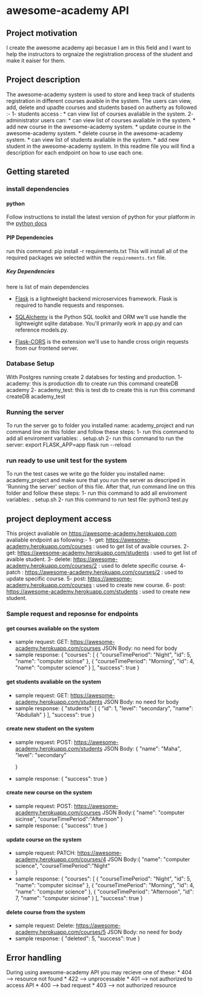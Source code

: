 # awesome-academy API
## Project motivation
I create the awesome academy api becasue I am in this field and I want to help the instructors to orgnaize the registration process of the student and make it eaiser for them. 
## Project description
The awesome-academy system is used to store and keep track of students registration in different courses avaible in the system.
The users can view, add, delete and upadte courses and students based on autherty as followed :-
1- students access :
    * can view list of courses avaliable in the system. 
2- administrator users can: 
    * can view list of courses avaliable in the system. 
    * add new course in the awesome-academy system. 
    * update course in the awesome-academy system. 
    * delete course in the awesome-academy system. 
    * can view list of students avaliable in the system. 
    * add new student in the awesome-academy system. 
In this readme file you will find a description for each endpoint on how to use each one. 
## Getting stareted
### install dependencies 
#### python 
Follow instructions to install the latest version of python for your platform in the [python docs](https://docs.python.org/3/using/unix.html#getting-and-installing-the-latest-version-of-python)
#### PIP Dependencies
run this command: pip install -r requirements.txt
This will install all of the required packages we selected within the `requirements.txt` file.
##### Key Dependencies
here is list of main dependencies
- [Flask](http://flask.pocoo.org/)  is a lightweight backend microservices framework. Flask is required to handle requests and responses.

- [SQLAlchemy](https://www.sqlalchemy.org/) is the Python SQL toolkit and ORM we'll use handle the lightweight sqlite database. You'll primarily work in app.py and can reference models.py. 

- [Flask-CORS](https://flask-cors.readthedocs.io/en/latest/#) is the extension we'll use to handle cross origin requests from our frontend server.
### Database Setup
With Postgres running create 2 databses for testing and production. 
1- academy: this is production db to create run this command createDB academy
2- academy_test: this is test db to create this is run this command createDB academy_test
### Running the server
To run the server go to folder you installed name: academy_project and run command line on this folder and follow these steps:
1- run this command to add all enviroment variables: . setup.sh
2- run this command to run the server: export FLASK_APP=app
                                       flask run --reload
### run ready to use unit test for the system
To run the test cases we write go the folder you installed name: academy_project and make sure that you run the server as descriped in 'Running the server' section of this file. After that, run command line on this folder and follow these steps:
1- run this command to add all enviroment variables: . setup.sh
2- run this command to run test file: python3 test.py
## project deployment access
This project avaliable on https://awesome-academy.herokuapp.com avaliable endpoint as following:-
1- get: https://awesome-academy.herokuapp.com/courses : used to get list of avaible courses.
2- get: https://awesome-academy.herokuapp.com/students : used to get list of avaible student.
3- delete: https://awesome-academy.herokuapp.com/courses/2 : used to delete specific course.
4- patch : https://awesome-academy.herokuapp.com/courses/2 : used to update specific course.
5- post: https://awesome-academy.herokuapp.com/courses : used to create new course. 
6- post: https://awesome-academy.herokuapp.com/students : used to create new student. 
### Sample request and reposnse for endpoints
#### get courses avaliable on the system
* sample request: 
GET: https://awesome-academy.herokuapp.com/courses 
JSON Body: no need for body
* sample response: 
{
    "courses": [
        {
            "courseTimePeriod": "Night",
            "id": 5,
            "name": "computer sicinse"
        },
        {
            "courseTimePeriod": "Morning",
            "id": 4,
            "name": "computer science"
        }
    ],
    "success": true
}
#### get students avaliable on the system
* sample request: 
GET: https://awesome-academy.herokuapp.com/students
JSON Body: no need for body
* sample response: 
{
    "students": [
        {
            "id": 1,
            "level": "secondary",
            "name": "Abdullah"
        }
    ],
    "success": true
}
#### create new student on the system
* sample request: 
POST: https://awesome-academy.herokuapp.com/students
JSON Body: {
    "name": "Maha",
    "level": "secondary"
    
    }
* sample response: 
{
    "success": true
}
#### create new course on the system
* sample request: 
POST: https://awesome-academy.herokuapp.com/courses
JSON Body:{
    "name": "computer sicinse",
    "courseTimePeriod":"Afternoon"
}
* sample response: 
{
    "success": true
}
#### update course on the system
* sample request: 
PATCH: https://awesome-academy.herokuapp.com/courses/4
JSON Body:{
    "name": "computer science",
    "courseTimePeriod":"Night"   
}
* sample response: 
{
    "courses": [
        {
            "courseTimePeriod": "Night",
            "id": 5,
            "name": "computer sicinse"
        },
        {
            "courseTimePeriod": "Morning",
            "id": 4,
            "name": "computer science"
        },
        {
            "courseTimePeriod": "Afternoon",
            "id": 7,
            "name": "computer sicinse"
        }
    ],
    "success": true
}
#### delete course from the system
* sample request: 
Delete: https://awesome-academy.herokuapp.com/courses/5
JSON Body: no need for body
* sample response: 
{
    "deleted": 5,
    "success": true
}
## Error handling 
During using  awesome-academy API you may recieve one of these:
    * 404 –-> resource not found
    * 422 –-> unprocessable
    * 401 –-> not authorized to access API
    * 400 --> bad request
    * 403 -->  not authorized resource
